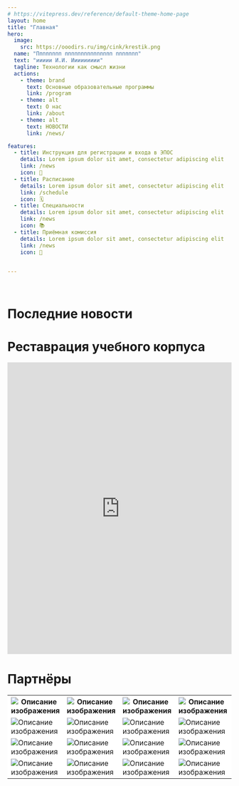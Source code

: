 ```yaml
---
# https://vitepress.dev/reference/default-theme-home-page
layout: home
title: "Главная"
hero:
  image:
    src: https://ooodirs.ru/img/cink/krestik.png
  name: "Пппппппп ппппппппппппппп ппппппп"
  text: "иииии И.И. Иииииииии"
  tagline: Технологии как смысл жизни
  actions:
    - theme: brand
      text: Основные образовательные программы
      link: /program
    - theme: alt
      text: О нас
      link: /about
    - theme: alt
      text: НОВОСТИ
      link: /news/

features:
  - title: Инструкция для регистрации и входа в ЭПОС
    details: Lorem ipsum dolor sit amet, consectetur adipiscing elit
    link: /news
    icon: 🧸
  - title: Расписание
    details: Lorem ipsum dolor sit amet, consectetur adipiscing elit
    link: /schedule
    icon: 🗓️
  - title: Специальности
    details: Lorem ipsum dolor sit amet, consectetur adipiscing elit
    link: /news
    icon: 📚
  - title: Приёмная комиссия
    details: Lorem ipsum dolor sit amet, consectetur adipiscing elit
    link: /news
    icon: 🏢 

    
---
```


<style>
  :root {
    --vp-home-hero-tagline-font-size: 30px;
    --vp-home-hero-text-font-size: 50px;
    --vp-home-hero-name-font-size: 67px;
    --vp-home-hero-name-color: transparent;
    --vp-home-hero-name-background: -webkit-linear-gradient(
      120deg,#bd34fe,#41d1ff
    );
  }

  .VPHero .name {
    font-size: var(--vp-home-hero-name-font-size) !important;
  }

  .VPHero .text {
    font-size: var(--vp-home-hero-text-font-size) !important;
  }

  .VPHero .tagline {
    font-size: var(--vp-home-hero-tagline-font-size) !important;
  }

  /* Мобильные стили */
  @media (max-width: 768px) {
    :root {
      --vp-home-hero-tagline-font-size: 20px;
      --vp-home-hero-text-font-size: 32px;
      --vp-home-hero-name-font-size: 42px;
    }
    
    .VPHero .name,
    .VPHero .text,
    .VPHero .tagline {
      text-align: center;
    }
    
    .VPHero .actions {
      justify-content: center;
    }
  }

  /* Очень маленькие экраны */
  @media (max-width: 480px) {
    :root {
      --vp-home-hero-tagline-font-size: 18px;
      --vp-home-hero-text-font-size: 28px;
      --vp-home-hero-name-font-size: 36px;
    }
  }
</style>

<br>

# Последние новости
<script setup>
import NewsTest from './components/NewsIndex.vue'
</script>

<NewsTest />

# Реставрация учебного корпуса

<!--<video controls="controls" src="https://rutube.ru/video/a63678e827b848e826d8160d2255fb5a/?r=plwd"></video>-->
<iframe
  width=100%
  height="655"
  src="https://rutube.ru/play/embed/a63678e827b848e826d8160d2255fb5a"
  frameBorder="0"
  allow="clipboard-write; autoplay"
  allowFullScreen
></iframe>
    

<br>

# Партнёры

<table>
    <tr style="background-color:rgb(255, 255, 255);">
        <th style="width: 16.6%; background-color:rgb(255, 255, 255);"><img src="https://ppkslavyanova.ru/wp-content/uploads/2025/03/motovoliha.png" alt="Описание изображения"></th>
        <th style="width: 16.6%; background-color:rgb(255, 255, 255);"><img src="https://ppkslavyanova.ru/wp-content/uploads/2025/03/elcam_neftemash.png" alt="Описание изображения"></th>
        <th style="width: 16.6%; background-color:rgb(255, 255, 255);"><img src="https://ppkslavyanova.ru/wp-content/uploads/2025/03/asoik.png" alt="Описание изображения"></th>
        <th style="width: 16.6%; background-color:rgb(255, 255, 255);"><img src="https://ppkslavyanova.ru/wp-content/uploads/2025/03/galopolimer.png" alt="Описание изображения"></th>
        <th style="width: 16.6%; background-color:rgb(255, 255, 255);"><img src="https://ppkslavyanova.ru/wp-content/uploads/2025/03/ekskurs.jpg" alt="Описание изображения"></th>
        <th style="width: 16.6%; background-color:rgb(255, 255, 255);"><img src="https://ppkslavyanova.ru/wp-content/uploads/2025/03/%D0%B3%D0%B0%D0%BB%D0%BE%D0%BF%D0%BE%D0%BB%D0%B8%D0%BC%D0%B5%D1%80.webp" alt="Описание изображения"></th>
    </tr>
    <tr style="background-color:rgb(255, 255, 255);">
        <td><img src="https://ppkslavyanova.ru/wp-content/uploads/2025/03/stroi_ural.png" alt="Описание изображения"></td>
        <td><img src="https://ppkslavyanova.ru/wp-content/uploads/2025/03/torgmash.png" alt="Описание изображения"></td>
        <td><img src="https://ppkslavyanova.ru/wp-content/uploads/2025/03/promoil.png" alt="Описание изображения"></td>
        <td><img src="https://ppkslavyanova.ru/wp-content/uploads/2025/03/pcbk.png" alt="Описание изображения"></td>
        <td><img src="https://ppkslavyanova.ru/wp-content/uploads/2025/03/ertelecom-2048x335.png" alt="Описание изображения"></td>
        <td><img src="https://ppkslavyanova.ru/wp-content/uploads/2025/03/%D0%A2-%D0%BF%D0%BB%D1%8E%D1%81.png" alt="Описание изображения"></td>
    </tr>
    <tr style="background-color:rgb(255, 255, 255);">
        <td><img src="https://ppkslavyanova.ru/wp-content/uploads/2025/03/kama_sud.png" alt="Описание изображения"></td>
        <td><img src="https://ppkslavyanova.ru/wp-content/uploads/2025/03/Novomet-group-logo-2048x563.png" alt="Описание изображения"></td>
        <td><img src="https://ppkslavyanova.ru/wp-content/uploads/2025/03/peremena-perm_logo_blue.png" alt="Описание изображения"></td>
        <td><img src="https://ppkslavyanova.ru/wp-content/uploads/2025/03/iscra.png" alt="Описание изображения"></td>
        <td><img src="https://ppkslavyanova.ru/wp-content/uploads/2025/03/proton.png" alt="Описание изображения"></td>
        <td><img src="https://ppkslavyanova.ru/wp-content/uploads/2025/03/%D0%9A%D0%B5%D0%B4%D1%80%D0%BE%D0%BD.svg" alt="Описание изображения"></td>
    </tr>
    <tr style="background-color:rgb(255, 255, 255);">
        <td><img src="https://ppkslavyanova.ru/wp-content/uploads/2025/03/sinergiya.png" alt="Описание изображения"></td>
        <td><img src="https://ppkslavyanova.ru/wp-content/uploads/2025/03/%D0%9C%D0%B0%D1%88%D0%B8%D0%BD%D0%BE%D1%81%D1%82%D1%80%D0%BE%D0%B8%D1%82%D0%B5%D0%BB%D1%8C.svg" alt="Описание изображения"></td>
        <td><img src="https://ppkslavyanova.ru/wp-content/uploads/2025/03/%D0%A1%D0%9A%D0%91.webp" alt="Описание изображения"></td>
        <td><img src="https://ppkslavyanova.ru/wp-content/uploads/2025/03/sayac.png" alt="Описание изображения"></td>
        <td><img src="https://ppkslavyanova.ru/wp-content/uploads/2025/03/%D0%9E%D0%B4%D0%BA-%D0%9F%D0%9C.webp" alt="Описание изображения"></td>
        <td><img src="https://ppkslavyanova.ru/wp-content/uploads/2025/03/%D0%AD%D0%B4%D0%BD%D0%B0.webp" alt="Описание изображения"></td>
    </tr>
</table>